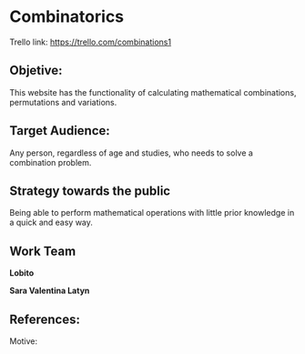 # Combinatorics

Trello link: https://trello.com/combinations1

## Objetive:

This website has the functionality of calculating mathematical combinations, permutations and variations.

## Target Audience: 

Any person, regardless of age and studies, who needs to solve a combination problem.

## Strategy towards the public

Being able to perform mathematical operations with little prior knowledge in a quick and easy way.

## Work Team  

**Lobito**

**Sara Valentina  Latyn**



## References:

Motive:
